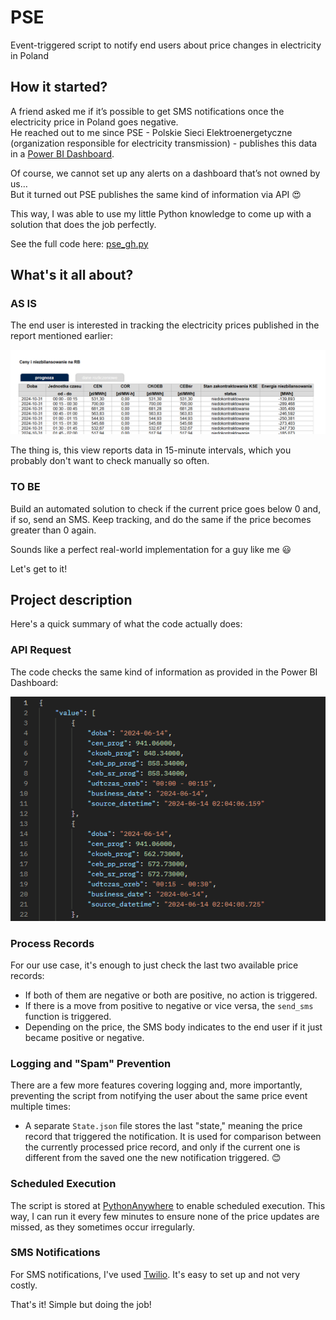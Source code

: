 # PSE  
Event-triggered script to notify end users about price changes in electricity in Poland

## How it started?

A friend asked me if it’s possible to get SMS notifications once the electricity price in Poland goes negative.  
He reached out to me since PSE - Polskie Sieci Elektroenergetyczne (organization responsible for electricity transmission) - publishes this data in a [Power BI Dashboard](https://raporty.pse.pl/?report=SK-D&state=Funkcjonowanie%20RB,Raporty%20dobowe%20z%20funkcjonowania%20RB,Oferty%20bilansuj%C4%85ce,Ilo%C5%9B%C4%87%20energii%20bilansuj%C4%85cej%20i%20niezbilansowania,Podstawowe%20wska%C5%BAniki%20cenowe%20i%20kosztowe&date=2024-10-31&type=table).

Of course, we cannot set up any alerts on a dashboard that’s not owned by us…  
But it turned out PSE publishes the same kind of information via API 😍

This way, I was able to use my little Python knowledge to come up with a solution that does the job perfectly.

See the full code here: [pse_gh.py](https://github.com/majknowak/pse/blob/9aea94ccb4ff2e777432124e3e5b0ace729997ad/pse_gh.py)

## What's it all about?

### AS IS

The end user is interested in tracking the electricity prices published in the report mentioned earlier:

![1.png](https://github.com/majknowak/pse/blob/943b45ef28cb6f69f82c918b28620257c083d3e5/screenshots/1.png)

The thing is, this view reports data in 15-minute intervals, which you probably don't want to check manually so often.

### TO BE

Build an automated solution to check if the current price goes below 0 and, if so, send an SMS. Keep tracking, and do the same if the price becomes greater than 0 again.

Sounds like a perfect real-world implementation for a guy like me 😃

Let's get to it!

## Project description

Here's a quick summary of what the code actually does:

### API Request

The code checks the same kind of information as provided in the Power BI Dashboard:

![2.png](https://github.com/majknowak/pse/blob/fcfe98ea187f35b7a72cc48c19f8ff49a1a88b77/screenshots/2.png)

### Process Records

For our use case, it's enough to just check the last two available price records:

- If both of them are negative or both are positive, no action is triggered.
- If there is a move from positive to negative or vice versa, the `send_sms` function is triggered.
- Depending on the price, the SMS body indicates to the end user if it just became positive or negative.

### Logging and "Spam" Prevention

There are a few more features covering logging and, more importantly, preventing the script from notifying the user about the same price event multiple times:

- A separate `State.json` file stores the last "state," meaning the price record that triggered the notification. It is used for comparison between the currently processed price record, and only if the current one is different from the saved one the new notification triggered. 😊

### Scheduled Execution

The script is stored at [PythonAnywhere](https://www.pythonanywhere.com/) to enable scheduled execution. This way, I can run it every few minutes to ensure none of the price updates are missed, as they sometimes occur irregularly.

### SMS Notifications

For SMS notifications, I've used [Twilio](https://www.twilio.com/en-us). It's easy to set up and not very costly.



That's it! Simple but doing the job!
